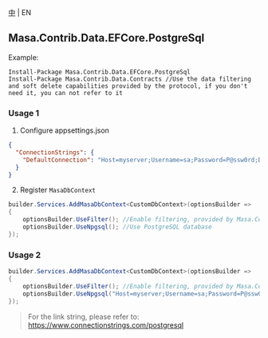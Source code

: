 [中](README.zh-CN.md) | EN

## Masa.Contrib.Data.EFCore.PostgreSql

Example:

``` powershelll
Install-Package Masa.Contrib.Data.EFCore.PostgreSql
Install-Package Masa.Contrib.Data.Contracts //Use the data filtering and soft delete capabilities provided by the protocol, if you don't need it, you can not refer to it
```

### Usage 1

1. Configure appsettings.json

``` appsettings.json
{
  "ConnectionStrings": {
    "DefaultConnection": "Host=myserver;Username=sa;Password=P@ssw0rd;Database=identity"
  }
}
```

2. Register `MasaDbContext`

``` C#
builder.Services.AddMasaDbContext<CustomDbContext>(optionsBuilder =>
{
    optionsBuilder.UseFilter(); //Enable filtering, provided by Masa.Contrib.Data.Contracts
    optionsBuilder.UseNpgsql(); //Use PostgreSQL database
});
```

### Usage 2

``` C#
builder.Services.AddMasaDbContext<CustomDbContext>(optionsBuilder =>
{
    optionsBuilder.UseFilter(); //Enable filtering, provided by Masa.Contrib.Data.Contracts
    optionsBuilder.UseNpgsql("Host=myserver;Username=sa;Password=P@ssw0rd;Database=identity"); //Use PostgreSQL database
});
```

> For the link string, please refer to: https://www.connectionstrings.com/postgresql